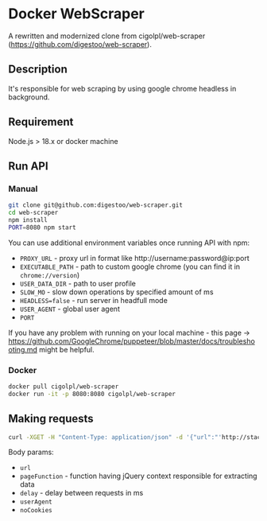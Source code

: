 # Docker WebScraper #
A rewritten and modernized clone from cigolpl/web-scraper (https://github.com/digestoo/web-scraper).

## Description ##
It's responsible for web scraping by using google chrome headless in background.

## Requirement ##
Node.js > 18.x or docker machine

## Run API ##

### Manual ##
```bash
git clone git@github.com:digestoo/web-scraper.git
cd web-scraper
npm install
PORT=8080 npm start
```

You can use additional environment variables once running API with npm:

- `PROXY_URL` - proxy url in format like http://username:password@ip:port
- `EXECUTABLE_PATH` - path to custom google chrome (you can find it in `chrome://version`)
- `USER_DATA_DIR` - path to user profile
- `SLOW_MO` - slow down operations by specified amount of ms
- `HEADLESS=false` - run server in headfull mode
- `USER_AGENT` - global user agent
- `PORT`

If you have any problem with running on your local machine - this page -> https://github.com/GoogleChrome/puppeteer/blob/master/docs/troubleshooting.md might be helpful.

### Docker ##
```bash
docker pull cigolpl/web-scraper
docker run -it -p 8080:8080 cigolpl/web-scraper
```

## Making requests ##
```bash
curl -XGET -H "Content-Type: application/json" -d '{"url":"'http://stackoverflow.com/questions/3207418/crawler-vs-scraper'","pageFunction":"function($) { return { title: $(\"title\").text() }}","userAgent":"WebScraper"}' http://localhost:8080
```

Body params:
- `url`
- `pageFunction` - function having jQuery context responsible for extracting data
- `delay` - delay between requests in ms
- `userAgent`
- `noCookies`

